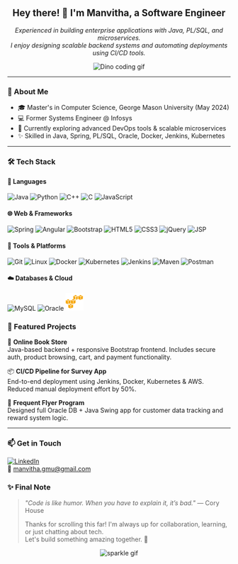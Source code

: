 <h2 align="center">Hey there! 👋 I'm Manvitha, a Software Engineer</h2>

<p align="center">
  <i>
    Experienced in building enterprise applications with Java, PL/SQL, and microservices.<br>
    I enjoy designing scalable backend systems and automating deployments using CI/CD tools.
  </i>
</p>

<p align="center">
  <img src="https://raw.githubusercontent.com/saadeghi/saadeghi/master/dino.gif" width="300" alt="Dino coding gif"/>
</p>

---

### 🧠 About Me
- 🎓 Master's in Computer Science, George Mason University (May 2024)  
- 💻 Former Systems Engineer @ Infosys  
- 🌱 Currently exploring advanced DevOps tools & scalable microservices  
- ✨ Skilled in Java, Spring, PL/SQL, Oracle, Docker, Jenkins, Kubernetes

---

### 🛠 Tech Stack

#### 🚀 Languages
<p align="left">
  <img src="https://cdn.jsdelivr.net/gh/devicons/devicon/icons/java/java-original.svg" width="40" title="Java"/>
  <img src="https://cdn.jsdelivr.net/gh/devicons/devicon/icons/python/python-original.svg" width="40" title="Python"/>
  <img src="https://cdn.jsdelivr.net/gh/devicons/devicon/icons/cplusplus/cplusplus-original.svg" width="40" title="C++"/>
  <img src="https://cdn.jsdelivr.net/gh/devicons/devicon/icons/c/c-original.svg" width="40" title="C"/>
  <img src="https://cdn.jsdelivr.net/gh/devicons/devicon/icons/javascript/javascript-original.svg" width="40" title="JavaScript"/>
</p>

#### 🌐 Web & Frameworks
<p align="left">
  <img src="https://cdn.jsdelivr.net/gh/devicons/devicon/icons/spring/spring-original.svg" width="40" title="Spring"/>
  <img src="https://cdn.jsdelivr.net/gh/devicons/devicon/icons/angularjs/angularjs-original.svg" width="40" title="Angular"/>
  <img src="https://cdn.jsdelivr.net/gh/devicons/devicon/icons/bootstrap/bootstrap-original.svg" width="40" title="Bootstrap"/>
  <img src="https://cdn.jsdelivr.net/gh/devicons/devicon/icons/html5/html5-original.svg" width="40" title="HTML5"/>
  <img src="https://cdn.jsdelivr.net/gh/devicons/devicon/icons/css3/css3-original.svg" width="40" title="CSS3"/>
  <img src="https://cdn.jsdelivr.net/gh/devicons/devicon/icons/jquery/jquery-original.svg" width="40" title="jQuery"/>
 <img src="https://cdn.jsdelivr.net/gh/devicons/devicon/icons/java/java-original.svg" width="40" title="JSP"/>

</p>

#### 🧰 Tools & Platforms
<p align="left">
  <img src="https://cdn.jsdelivr.net/gh/devicons/devicon/icons/git/git-original.svg" width="40" title="Git"/>
  <img src="https://cdn.jsdelivr.net/gh/devicons/devicon/icons/linux/linux-original.svg" width="40" title="Linux"/>
  <img src="https://cdn.jsdelivr.net/gh/devicons/devicon/icons/docker/docker-original.svg" width="40" title="Docker"/>
  <img src="https://cdn.jsdelivr.net/gh/devicons/devicon/icons/kubernetes/kubernetes-plain.svg" width="40" title="Kubernetes"/>
  <img src="https://cdn.jsdelivr.net/gh/devicons/devicon/icons/jenkins/jenkins-original.svg" width="40" title="Jenkins"/>
  <img src="https://cdn.jsdelivr.net/gh/devicons/devicon/icons/maven/maven-original.svg" width="40" title="Maven"/>
  <img src="https://cdn.jsdelivr.net/gh/devicons/devicon/icons/postman/postman-original.svg" width="40" title="Postman"/>
</p>

#### ☁️ Databases & Cloud
<p align="left">
  <img src="https://cdn.jsdelivr.net/gh/devicons/devicon/icons/mysql/mysql-original.svg" width="40" title="MySQL"/>
  <img src="https://cdn.jsdelivr.net/gh/devicons/devicon/icons/oracle/oracle-original.svg" width="40" title="Oracle"/>
<img src="https://raw.githubusercontent.com/devicons/devicon/master/icons/amazonwebservices/amazonwebservices-original.svg" width="40" title="AWS"/>


</p>



### 📂 Featured Projects

📘 **Online Book Store**  
Java-based backend + responsive Bootstrap frontend. Includes secure auth, product browsing, cart, and payment functionality.

📦 **CI/CD Pipeline for Survey App**  
End-to-end deployment using Jenkins, Docker, Kubernetes & AWS. Reduced manual deployment effort by 50%.

🛫 **Frequent Flyer Program**  
Designed full Oracle DB + Java Swing app for customer data tracking and reward system logic.

---

### 📫 Get in Touch

[![LinkedIn](https://img.shields.io/badge/LinkedIn-0077B5.svg?style=for-the-badge&logo=linkedin&logoColor=white)](https://www.linkedin.com/in/manvitha-g/)  
📧 manvitha.gmu@gmail.com



### ✨ Final Note

> *"Code is like humor. When you have to explain it, it’s bad."* — Cory House  
>  
> Thanks for scrolling this far! I'm always up for collaboration, learning, or just chatting about tech.  
> Let's build something amazing together. 🚀

<p align="center">
  <img src="https://media.giphy.com/media/26tn33aiTi1jkl6H6/giphy.gif" width="200" alt="sparkle gif">
</p>

